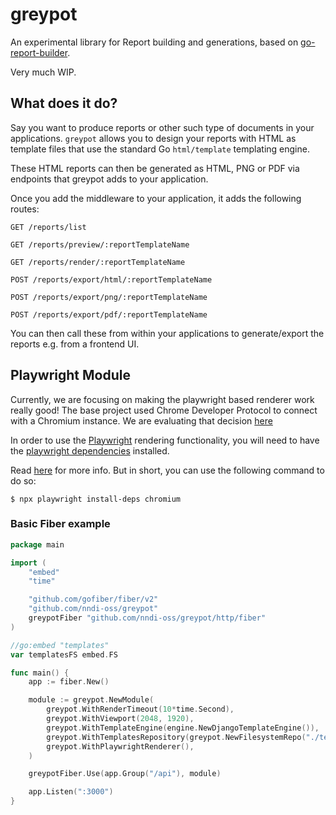 # greypot

An experimental library for Report building and generations, based on [go-report-builder](https://github.com/AdikaStyle/go-report-builder).

Very much WIP.

## What does it do?

Say you want to produce reports or other such type of documents in your applications. 
`greypot` allows you to design your reports with HTML as template files that use the standard Go `html/template` templating engine.

These HTML reports can then be generated as HTML, PNG or PDF via endpoints that greypot adds to your application.

Once you add the middleware to your application, it adds the following routes:

```
GET /reports/list

GET /reports/preview/:reportTemplateName

GET /reports/render/:reportTemplateName

POST /reports/export/html/:reportTemplateName

POST /reports/export/png/:reportTemplateName

POST /reports/export/pdf/:reportTemplateName
```

You can then call these from within your applications to generate/export the reports e.g. from a frontend UI.


## Playwright Module

Currently, we are focusing on making the playwright based renderer work really good! The base project used Chrome Developer Protocol to connect with a Chromium instance. We are evaluating that decision [here](https://github.com/nndi-oss/greypot/issues/1)

In order to use the [Playwright](https://github.com/playwright-community/playwright-go) rendering functionality, you will need to have the [playwright dependencies](https://playwright.dev/docs/cli#install-system-dependencies) installed.

Read [here](https://playwright.dev/docs/cli#install-system-dependencies) for more info. But in short, you can use the following command to do so:

```
$ npx playwright install-deps chromium
```

### Basic Fiber example


```go
package main

import (
	"embed"
	"time"

	"github.com/gofiber/fiber/v2"
	"github.com/nndi-oss/greypot"
	greypotFiber "github.com/nndi-oss/greypot/http/fiber"
)

//go:embed "templates"
var templatesFS embed.FS

func main() {
	app := fiber.New()

	module := greypot.NewModule(
		greypot.WithRenderTimeout(10*time.Second),
		greypot.WithViewport(2048, 1920),
		greypot.WithTemplateEngine(engine.NewDjangoTemplateEngine()),
		greypot.WithTemplatesRepository(greypot.NewFilesystemRepo("./templates/")),
		greypot.WithPlaywrightRenderer(),
	)

	greypotFiber.Use(app.Group("/api"), module)

	app.Listen(":3000")
}
```
